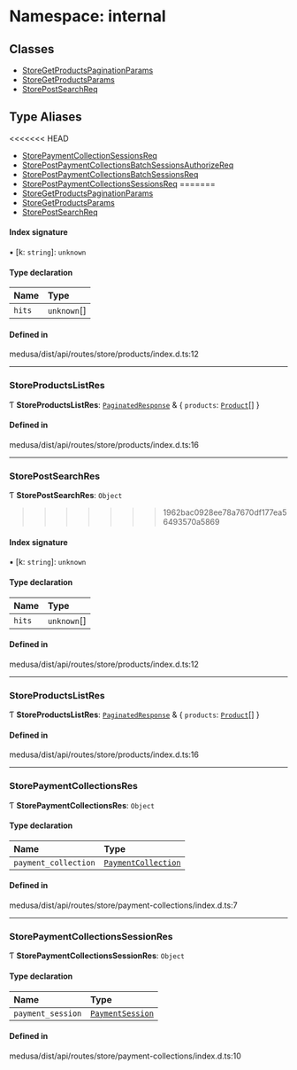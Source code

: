 # Namespace: internal

## Classes

- [StoreGetProductsPaginationParams](../classes/internal-42.StoreGetProductsPaginationParams.md)
- [StoreGetProductsParams](../classes/internal-42.StoreGetProductsParams.md)
- [StorePostSearchReq](../classes/internal-42.StorePostSearchReq.md)

## Type Aliases

<<<<<<< HEAD
- [StorePaymentCollectionSessionsReq](../classes/internal-42.StorePaymentCollectionSessionsReq.md)
- [StorePostPaymentCollectionsBatchSessionsAuthorizeReq](../classes/internal-42.StorePostPaymentCollectionsBatchSessionsAuthorizeReq.md)
- [StorePostPaymentCollectionsBatchSessionsReq](../classes/internal-42.StorePostPaymentCollectionsBatchSessionsReq.md)
- [StorePostPaymentCollectionsSessionsReq](../classes/internal-42.StorePostPaymentCollectionsSessionsReq.md)
=======
- [StoreGetProductsPaginationParams](../classes/internal-42.StoreGetProductsPaginationParams.md)
- [StoreGetProductsParams](../classes/internal-42.StoreGetProductsParams.md)
- [StorePostSearchReq](../classes/internal-42.StorePostSearchReq.md)

#### Index signature

▪ [k: `string`]: `unknown`

#### Type declaration

| Name | Type |
| :------ | :------ |
| `hits` | `unknown`[] |

#### Defined in

medusa/dist/api/routes/store/products/index.d.ts:12

___

### StoreProductsListRes

Ƭ **StoreProductsListRes**: [`PaginatedResponse`](internal-2.md#paginatedresponse) & { `products`: [`Product`](../classes/internal.Product.md)[]  }

#### Defined in

medusa/dist/api/routes/store/products/index.d.ts:16

___

### StorePostSearchRes

Ƭ **StorePostSearchRes**: `Object`
>>>>>>> 1962bac0928ee78a7670df177ea56493570a5869

#### Index signature

▪ [k: `string`]: `unknown`

#### Type declaration

| Name | Type |
| :------ | :------ |
| `hits` | `unknown`[] |

#### Defined in

medusa/dist/api/routes/store/products/index.d.ts:12

___

### StoreProductsListRes

Ƭ **StoreProductsListRes**: [`PaginatedResponse`](internal-2.md#paginatedresponse) & { `products`: [`Product`](../classes/internal.Product.md)[]  }

#### Defined in

medusa/dist/api/routes/store/products/index.d.ts:16

___

### StorePaymentCollectionsRes

Ƭ **StorePaymentCollectionsRes**: `Object`

#### Type declaration

| Name | Type |
| :------ | :------ |
| `payment_collection` | [`PaymentCollection`](../classes/internal.PaymentCollection.md) |

#### Defined in

medusa/dist/api/routes/store/payment-collections/index.d.ts:7

___

### StorePaymentCollectionsSessionRes

Ƭ **StorePaymentCollectionsSessionRes**: `Object`

#### Type declaration

| Name | Type |
| :------ | :------ |
| `payment_session` | [`PaymentSession`](../classes/internal.PaymentSession.md) |

#### Defined in

medusa/dist/api/routes/store/payment-collections/index.d.ts:10
